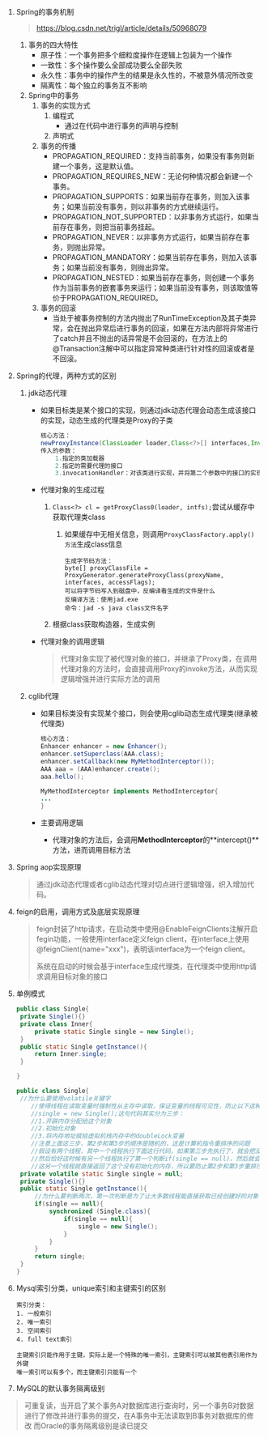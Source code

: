 1. Spring的事务机制

   >  https://blog.csdn.net/trigl/article/details/50968079 

   1. 事务的四大特性
      - 原子性：一个事务把多个细粒度操作在逻辑上包装为一个操作
      - 一致性：多个操作要么全部成功要么全部失败
      - 永久性：事务中的操作产生的结果是永久性的，不被意外情况所改变
      - 隔离性：每个独立的事务互不影响
   2. Spring中的事务
      1. 事务的实现方式
         1. 编程式
            - 通过在代码中进行事务的声明与控制
         2. 声明式
      2. 事务的传播
         - PROPAGATION_REQUIRED：支持当前事务，如果没有事务则新建一个事务，这是默认值。
         - PROPAGATION_REQUIRES_NEW：无论何种情况都会新建一个事务。
         - PROPAGATION_SUPPORTS：如果当前存在事务，则加入该事务；如果当前没有事务，则以非事务的方式继续运行。
         - PROPAGATION_NOT_SUPPORTED：以非事务方式运行，如果当前存在事务，则把当前事务挂起。
         - PROPAGATION_NEVER：以非事务方式运行，如果当前存在事务，则抛出异常。
         - PROPAGATION_MANDATORY：如果当前存在事务，则加入该事务；如果当前没有事务，则抛出异常。
         - PROPAGATION_NESTED：如果当前存在事务，则创建一个事务作为当前事务的嵌套事务来运行；如果当前没有事务，则该取值等价于PROPAGATION_REQUIRED。
      3. 事务的回滚
         - 当处于被事务控制的方法内抛出了RunTimeException及其子类异常，会在抛出异常后进行事务的回滚，如果在方法内部将异常进行了catch并且不抛出的话异常是不会回滚的，在方法上的@Transaction注解中可以指定异常种类进行针对性的回滚或者是不回滚。

2. Spring的代理，两种方式的区别

   1. jdk动态代理

      - 如果目标类是某个接口的实现，则通过jdk动态代理会动态生成该接口的实现，动态生成的代理类是Proxy的子类

        ```java
        核心方法：
        newProxyInstance(ClassLoader loader,Class<?>[] interfaces,InvocationHandler h)
        传入的参数：
            1.指定的类加载器
            2.指定的需要代理的接口
            3.invocationHandler：对该类进行实现，并将第二个参数中的接口的实现类作为成员变量，在invoke方法中编写自己的处理逻辑，最后可以通过反射进行目标对象方法的调用
        ```

      - 代理对象的生成过程

        1. `Class<?> cl = getProxyClass0(loader, intfs);`尝试从缓存中获取代理类class

           1. 如果缓存中无相关信息，则调用`ProxyClassFactory.apply()方法`生成class信息

              ```
              生成字节码方法：
              byte[] proxyClassFile = ProxyGenerator.generateProxyClass(proxyName, interfaces, accessFlags);
              可以将字节码写入到磁盘中，反编译看生成的文件是什么
              反编译方法：使用jad.exe
              命令：jad -s java class文件名字
              ```


        2. 根据class获取构造器，生成实例

      - 代理对象的调用逻辑

        >  代理对象实现了被代理对象的接口，并继承了Proxy类，在调用代理对象的方法时，会直接调用Proxy的invoke方法，从而实现逻辑增强并进行实际方法的调用

   2. cglib代理

      - 如果目标类没有实现某个接口，则会使用cglib动态生成代理类(继承被代理类)

        ```java
        核心方法：
        Enhancer enhancer = new Enhancer();
        enhancer.setSuperclass(AAA.class);
        enhancer.setCallback(new MyMethodInterceptor());
        AAA aaa = (AAA)enhancer.create();
        aaa.hello();
        
        MyMethodInterceptor implements MethodInterceptor{
        ...
        }
        ```

      - 主要调用逻辑
        - 代理对象的方法后，会调用**MethodInterceptor**的**intercept()**方法，进而调用目标方法

3. Spring aop实现原理

   > 通过jdk动态代理或者cglib动态代理对切点进行逻辑增强，织入增加代码。

4. feign的启用，调用方式及底层实现原理

   > feign封装了http请求，在启动类中使用@EnableFeignClients注解开启fegin功能，一般使用interface定义feign client，在interface上使用@feignClient(name="xxx")，表明该interface为一个feign client。
   >
   > 系统在启动的时候会基于interface生成代理类，在代理类中使用http请求调用目标对象的接口

5. 单例模式

   ```java
   public class Single{
   	private Single(){}
   	private class Inner{
   		private static Single single = new Single();
   	}
   	public static Single getInstance(){
   		return Inner.single;
   	}
   
   }
   
   public class Single{
   	//为什么要使用volatile关键字
       //使得线程在读取变量时强制性从主存中读取，保证变量的线程可见性，防止以下这种情况：
       //single = new Single();这句代码其实分为三步：
       //1.开辟内存分配给这个对象
       //2.初始化对象
       //3.将内存地址赋给虚拟机栈内存中的doubleLock变量
       //注意上面这三步，第2步和第3步的顺序是随机的，这是计算机指令重排序的问题
       //假设有两个线程，其中一个线程执行下面这行代码，如果第三步先执行了，就会把没有初始化的内存赋值给doubleLock
       //然后恰好这时候有另一个线程执行了第一个判断if(single == null)，然后就会发现doubleLock指向了一个内存地址
       //这另一个线程就直接返回了这个没有初始化的内存，所以要防止第2步和第3步重排序
   	private volatile static Single single = null;
   	private Single(){}
   	public static Single getInstance(){
   		//为什么要判断两次，第一次判断是为了让大多数线程能直接获取已经创建好的对象；第二次判断是为了防止以下这种情况：同时两个线程进入第一个if，这时其中一个线程获取到类锁进入同步块，将线程创建好，另外一个线程也进入同步代码块，如果不进行第二次判断则会再次进行对象的创建。
   		if(single == null){
   			synchronized (Single.class){
   				if(single == null){
   					single = new Single();
   				}
   			}
   		}
   		return single;
   	}
   }
   ```

6. Mysql索引分类，unique索引和主键索引的区别

   ```
   索引分类：
   1. 一般索引
   2. 唯一索引
   3. 空间索引
   4. full text索引
   
   主键索引只能作用于主键，实际上是一个特殊的唯一索引，主键索引可以被其他表引用作为外键
   唯一索引可以有多个，而主键索引只能有一个
   ```
7. MySQL的默认事务隔离级别
> 可重复读，当开启了某个事务A对数据库进行查询时，另一个事务B对数据进行了修改并进行事务的提交，在A事务中无法读取到B事务对数据库的修改
> 而Oracle的事务隔离级别是读已提交
   
